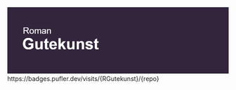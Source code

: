 <img src="header.png">
<div style= "align-position center">
https://badges.pufler.dev/visits/{RGutekunst}/{repo}



</div>
